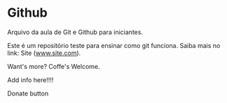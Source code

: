 # Github

Arquivo da aula de Git e Github para iniciantes.

Este é um repositório teste para ensinar como git funciona.
Saiba mais no link: Site (www.site.com).

Want's more? Coffe's Welcome.

Add info here!!!!

Donate button
